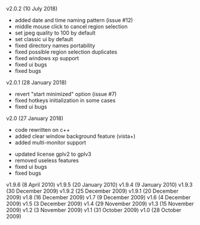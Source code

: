 v2.0.2 (10 July 2018)
- added date and time naming pattern (issue #12)
- middle mouse click to cancel region selection
- set jpeg quality to 100 by default
- set classic ui by default
- fixed directory names portability
- fixed possible region selection duplicates
- fixed windows xp support
- fixed ui bugs
- fixed bugs

v2.0.1 (28 January 2018)
- revert "start minimized" option (issue #7)
- fixed hotkeys initialization in some cases
- fixed ui bugs

v2.0 (27 January 2018)
+ code rewritten on c++
+ added clear window background feature (vista+)
+ added multi-monitor support
- updated license gplv2 to gplv3
- removed useless features
- fixed ui bugs
- fixed bugs

v1.9.6 (8 April 2010)
v1.9.5 (20 January 2010)
v1.9.4 (9 January 2010)
v1.9.3 (30 December 2009)
v1.9.2 (25 December 2009)
v1.9.1 (20 December 2009)
v1.8 (16 December 2009)
v1.7 (9 December 2009)
v1.6 (4 December 2009)
v1.5 (3 December 2009)
v1.4 (29 November 2009)
v1.3 (15 November 2009)
v1.2 (3 November 2009)
v1.1 (31 October 2009)
v1.0 (28 October 2009)
